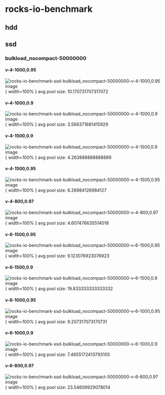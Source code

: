# rocks-io-benchmark
## hdd
## ssd
### bulkload_nocompact-50000000
#### v-4-1000,0.95
![rocks-io-benchmark-ssd-bulkload_nocompact-50000000-v-4-1000,0.95 image](figures/rocks-io-benchmark-ssd-bulkload_nocompact-50000000-v-4-1000,0.95.png){ width=100% }
avg pool size: 10.170731707317072

#### v-4-1000,0.9
![rocks-io-benchmark-ssd-bulkload_nocompact-50000000-v-4-1000,0.9 image](figures/rocks-io-benchmark-ssd-bulkload_nocompact-50000000-v-4-1000,0.9.png){ width=100% }
avg pool size: 3.566371681415929

#### v-4-1500,0.9
![rocks-io-benchmark-ssd-bulkload_nocompact-50000000-v-4-1500,0.9 image](figures/rocks-io-benchmark-ssd-bulkload_nocompact-50000000-v-4-1500,0.9.png){ width=100% }
avg pool size: 4.263888888888889

#### v-4-1500,0.95
![rocks-io-benchmark-ssd-bulkload_nocompact-50000000-v-4-1500,0.95 image](figures/rocks-io-benchmark-ssd-bulkload_nocompact-50000000-v-4-1500,0.95.png){ width=100% }
avg pool size: 6.26984126984127

#### v-4-800,0.97
![rocks-io-benchmark-ssd-bulkload_nocompact-50000000-v-4-800,0.97 image](figures/rocks-io-benchmark-ssd-bulkload_nocompact-50000000-v-4-800,0.97.png){ width=100% }
avg pool size: 4.607476635514018

#### v-6-1500,0.95
![rocks-io-benchmark-ssd-bulkload_nocompact-50000000-v-6-1500,0.95 image](figures/rocks-io-benchmark-ssd-bulkload_nocompact-50000000-v-6-1500,0.95.png){ width=100% }
avg pool size: 9.123076923076923

#### v-6-1500,0.9
![rocks-io-benchmark-ssd-bulkload_nocompact-50000000-v-6-1500,0.9 image](figures/rocks-io-benchmark-ssd-bulkload_nocompact-50000000-v-6-1500,0.9.png){ width=100% }
avg pool size: 19.833333333333332

#### v-6-1000,0.95
![rocks-io-benchmark-ssd-bulkload_nocompact-50000000-v-6-1000,0.95 image](figures/rocks-io-benchmark-ssd-bulkload_nocompact-50000000-v-6-1000,0.95.png){ width=100% }
avg pool size: 9.207317073170731

#### v-6-1000,0.9
![rocks-io-benchmark-ssd-bulkload_nocompact-50000000-v-6-1000,0.9 image](figures/rocks-io-benchmark-ssd-bulkload_nocompact-50000000-v-6-1000,0.9.png){ width=100% }
avg pool size: 7.4655172413793105

#### v-6-800,0.97
![rocks-io-benchmark-ssd-bulkload_nocompact-50000000-v-6-800,0.97 image](figures/rocks-io-benchmark-ssd-bulkload_nocompact-50000000-v-6-800,0.97.png){ width=100% }
avg pool size: 23.54609929078014

